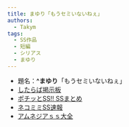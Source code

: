 ```yaml
---
title: まゆり「もうセミいないねぇ」
authors:
  - Takym
tags:
  - SS作品
  - 短編
  - シリアス
  - まゆり
---
```

- 題名：**^まゆり**「もうセミいないねぇ」
- [したらば掲示板](http://jbbs.shitaraba.net/bbs/read_archive.cgi/internet/14562/1453996135/)
- [ポチッとSS!! SSまとめ](http://potittoss.blog.jp/archives/1072375265.html)
- [ネコミミSS速報](http://ssblog614.blog.fc2.com/blog-entry-12184.html)
- [アムネジアｓｓ大全](http://amnesiataizen.blog.fc2.com/blog-entry-10604.html)
